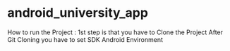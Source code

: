 # android_university_app

How to run the Project :
1st step is that you have to Clone the Project
After Git Cloning you have to set SDK Android Environment 
